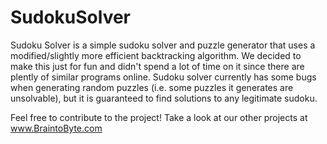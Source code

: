 # SudokuSolver

Sudoku Solver is a simple sudoku solver and puzzle generator that uses a modified/slightly more efficient backtracking algorithm. We decided to make this just for fun and didn't spend a lot of time on it since there are plently of similar programs online. Sudoku solver currently has some bugs when generating random puzzles (i.e. some puzzles it generates are unsolvable), but it is guaranteed to find solutions to any legitimate sudoku. 

Feel free to contribute to the project!
Take a look at our other projects at www.BraintoByte.com
